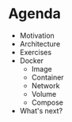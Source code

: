 # Agenda

- Motivation
- Architecture
- Exercises               
- Docker 
  - Image
  - Container
  - Network
  - Volume
  - Compose
- What's next?


